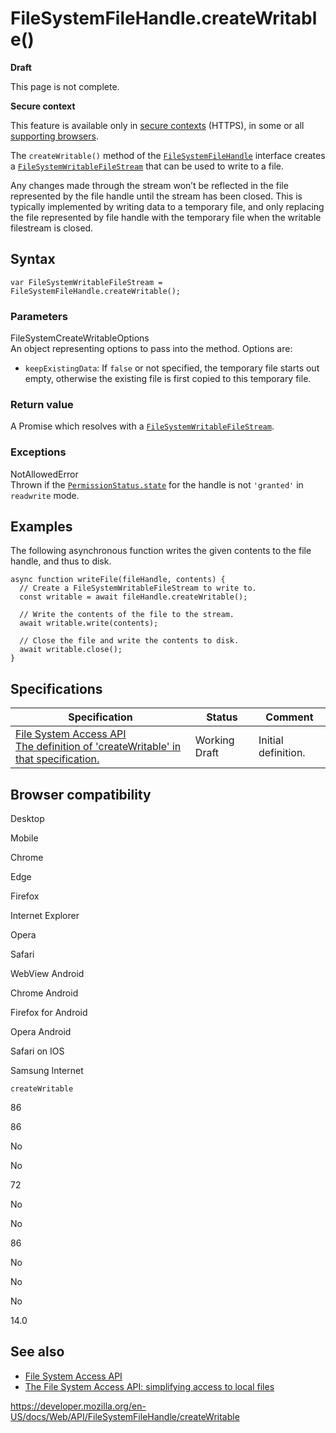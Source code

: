 # FileSystemFileHandle.createWritable()

**Draft**

This page is not complete.

**Secure context**

This feature is available only in [secure contexts](https://developer.mozilla.org/en-US/docs/Web/Security/Secure_Contexts) (HTTPS), in some or all [supporting browsers](#browser_compatibility).

The `createWritable()` method of the [`FileSystemFileHandle`](../filesystemfilehandle) interface creates a [`FileSystemWritableFileStream`](../filesystemwritablefilestream) that can be used to write to a file.

Any changes made through the stream won’t be reflected in the file represented by the file handle until the stream has been closed. This is typically implemented by writing data to a temporary file, and only replacing the file represented by file handle with the temporary file when the writable filestream is closed.

## Syntax

    var FileSystemWritableFileStream = FileSystemFileHandle.createWritable();

### Parameters

FileSystemCreateWritableOptions  
An object representing options to pass into the method. Options are:

- `keepExistingData`: If `false` or not specified, the temporary file starts out empty, otherwise the existing file is first copied to this temporary file.

### Return value

A Promise which resolves with a [`FileSystemWritableFileStream`](../filesystemwritablefilestream).

### Exceptions

NotAllowedError  
Thrown if the [`PermissionStatus.state`](../permissionstatus/state) for the handle is not `'granted'` in `readwrite` mode.

## Examples

The following asynchronous function writes the given contents to the file handle, and thus to disk.

    async function writeFile(fileHandle, contents) {
      // Create a FileSystemWritableFileStream to write to.
      const writable = await fileHandle.createWritable();

      // Write the contents of the file to the stream.
      await writable.write(contents);

      // Close the file and write the contents to disk.
      await writable.close();
    }

## Specifications

<table><thead><tr class="header"><th>Specification</th><th>Status</th><th>Comment</th></tr></thead><tbody><tr class="odd"><td><a href="https://wicg.github.io/file-system-access/#dom-filesystemfilehandle-createwritable">File System Access API<br />
<span class="small">The definition of 'createWritable' in that specification.</span></a></td><td><span class="spec-wd">Working Draft</span></td><td>Initial definition.</td></tr></tbody></table>

## Browser compatibility

Desktop

Mobile

Chrome

Edge

Firefox

Internet Explorer

Opera

Safari

WebView Android

Chrome Android

Firefox for Android

Opera Android

Safari on IOS

Samsung Internet

`createWritable`

86

86

No

No

72

No

No

86

No

No

No

14.0

## See also

- [File System Access API](../file_system_access_api)
- [The File System Access API: simplifying access to local files](https://web.dev/file-system-access/)

<a href="https://developer.mozilla.org/en-US/docs/Web/API/FileSystemFileHandle/createWritable" class="_attribution-link">https://developer.mozilla.org/en-US/docs/Web/API/FileSystemFileHandle/createWritable</a>
